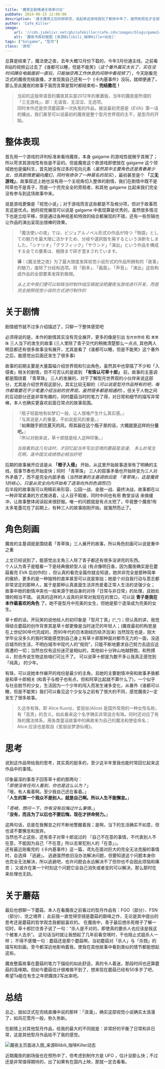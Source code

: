 ```yaml
---
title: '魔夜全剧情通关简单讨论'
pubDate: 2024-06-15 12:00:00
description: '通关魔夜之后的碎碎念，说起来这游戏我玩了都快半年了，居然到现在才全部通关，不过故事确实精彩，是一款在我心中可以排前五的GalGame'
author: 'Cafe_Killer'
image:
    url: '//cdn.jsdelivr.net/gh/cafekiller/cafe.cdn/images/blogs/game2406152.jpg'
    alt: '魔夜书库封面图 [来源Bilibili_咖啡Killer动态]'
tags: ["Galgame", "型月"]
class: '游戏'
---
```


<!-- # 魔夜全剧情通关简单讨论 -->

总算是结束了，魔法使之夜，去年大概12月份下载的，今年3月份通主线，之前看B站的视频云过去了《谁都可以睡，但是不能笑》（*这个番外属实太长了，实在没时间蹲在电脑面前一直玩，只能抽空再工作休息的间隙中看视频了*），今天刚看完泛式的魔夜完结直播，才发现我自己还有一个《卡内基事件》没玩，就顺便通了，那么至此魔夜的故事于我而言算是暂时都结束啦~ __完结撒花！__

> 当前的这版带语音的魔夜其实是2012年的重置版，当年的魔夜是所谓的「三无游戏」，即：无语音、无涩涩、无选项。  
> 同时本作还是奈须蘑菇第一次执笔的作品，据说最初灵感是《EVA》第一话的播出，我们甚至可以说最初的魔夜是整个型月世界观的主干，是型月的开始。

# 整体表现

首先用一个游戏的评判标准来看待魔夜，本身 galgame 的游戏性就微乎其微了；所以苛求其游戏性有些是不妥的。但是魔夜这个款游戏即使放在 galgame 这个领域她也是偏科生，首先她没有过多的宅向元素（*虽然其中主要角色还是青春美少女，但其剧情更偏向魔幻，同时有掺杂了一种莫名的现实*），最初甚至是个 **「三无游戏」**，故事叙述上她也没有用一个主视角切入整体的剧情，我们在剧情中既不是阿草也不是青子，而是一个完完全全的旁观者，和其他 galgame 比起来我们完全没有参与到这场故事中来。

说是游戏更像是「视觉小说」；对于游戏而言这些都是不及格分项，但对于故事而言这是优点。她的视觉展现可以说是 galgame 中表现算是优秀的，虽然很多情况下也是立绘平移，但是通过各种视差和特效的结合都展现的不错，还有一些剪辑也让作品的演出呈现出很棒的效果。

> 「魔法使いの夜」では、ビジュアルノベル形式の作品が持つ「物語」としての魅力を最大限に活かすため、分岐や選択肢を廃するという決断をしました。「シナリオ」「グラフィック」「サウンド」「演出」という作品を構成する全ての要素は、極限まで研ぎ澄まされています。  
>   
> **译：**《魔法使之夜》为了最大限度发挥视觉小说形式的作品所拥有的「故事」的魅力，废除了分歧和选项。将「剧本」、「画面」、「声音」、「演出」这些构成作品的全部要素发挥到极限。  
>
> *从上文中我们便可以知晓当时制作组压根就没把魔夜当游戏进行开发，而是完全按照视觉小说的方式进行制作的*

# 关于剧情

<small-text>剧情细节就不过多介绍描述了，只聊一下整体感受吧</small-text>

必须得说的是，本作的剧情其实没有完全展开，更多的像是引出 `型月世界观` 和 `青草珠` 三人当下的发生的故事 (三人里除了青子交代的稍微清楚那么一点点, 其他两人明显都还有很多故事没有展开，尤其是看了《谁都可以睡，但是不能笑》这个番外之后，能感觉出后面还发生了很多事)

故事的前期主要是大量篇幅介绍世界观和引出角色，虽然其中也穿插了不少和「入侵者」相关的剧情，但不可否认的是直到 **「有珠认可草十郎」** 前，故事的主基调都是围绕着 「青草珠」 三人的发展的，对于了解型月世界观的小伙伴来说这部分，尤其是介绍世界观这部分，其实比较无聊的（*可以说是型月作品特有的吧，每作都需要花不少笔墨介绍当前的世界观，虽然很多都是相通的*），但关于人物之间的互动部分还是非常有趣的，同时蘑菇当时的笔力了得，对日常和细节的描写非常棒，本人也确实更喜欢前面日常点的故事氛围。

> 『瓶子轻盈地有如梦幻一般，让人很难产生什么真实感。』  
> 『与其说是人的重量，不如说是风的重量。』  
> 『**如果随手抓住夏天的风，将其装在这个瓶子里的话，大概就是这样的分量吧。**』  
> 『所以对她来说，草十郎就是给人这种印象。』 
>
> *当我看到这几句话时，才回忆起当年写出空境的蘑菇是浪漫、 多么妙笔生花啊，高中国文成绩想必相当好吧*

后期的故事展开应该是从 **「橙子入侵」** 开始，从这里开始故事逐渐有了明确的主线，叙事节奏也开始变快；同时 「青草珠」 三人的叙事矛盾也开始转变为三人对外矛盾了，而不是完全内部矛盾（*当然故事的主基调依旧是 「青草珠」，这是魔夜1的核心，只是从完全向内开始有了逐渐向外的色调而已*）  
后半段的故事我可以用精彩来形容，公园一战、金狼一战、最终决战，故事都在以一种非常紧凑的方式推进着，让人目不暇接，同时中间也有用 教堂谈话 来做缓冲，让故事整体阅读起来很舒服。唯一的问题就是有点太短了，毕竟整个魔夜1有太多笔墨花在了前期上，有种三人的故事刚刚开始，就戛然而止了。

# 角色刻画

<small-text>魔夜的主基调就是围绕着「青草珠」三人展开的故事，所以角色刻画可以说是重中之重</small-text>

上文已经说到了，能感觉出主角三人除了青子都还有很多没讲完的东西。  
个人认为青子是粗看一下是经典傲娇型人设 <small-text>(有点像明日香，因为魔夜确实是在蘑菇看完 EVA 后创作的)</small-text> ，但认真的看完全篇你就会知道，她并非完全是那种简单的傲娇，更多的是一种独特的直率甚至可以说是笨拙；她是个对自我行动与意志都非常坚定的那种人，属于是那种认真直面生活并热爱着正常人生活的坚强少女；  
故事中她的剧情冲突也一般来源于她自身的对待「日常与非日常」的处理，且她处理的相当不错。
说真的这样的人设真的非常对我现在的胃口，可以说 __青子是我在本作最喜欢的角色__ 了。她不是型月中完美的女生，但她是那个逐渐成为完美的女生。

草十郎的话，开玩笑的说他给人的初印象是「型月丁真」(^_^)；但认真的讲，我觉得结合蘑菇的创作背景其是草十郎更像是当时迷茫的年轻人；<small-text>(魔夜最初的构思是在上世纪90年代完成的，而90年代的日本刚经历经济泡沫)</small-text>
当然现在也是，刚大学毕业没多久的我时常能感觉到自己身上有草十郎那种面对都市无力的一面，没适应城市的生活，不明白城市中现代人的“规则”，只能不断地要求自己努力去适应这周遭的一切；当然也仅有这份迷茫是相似的，其他如十分钟山地越野跑，和熊搏斗，肘击传说生物这些咱们可比不了。
可以说草十郎是为数不多让我真正感觉到 「纯真」 的少年。

有珠，可以说她本作展开的戏份是最少的主角，且她的主要剧情冲突和故事矛盾都是和草十郎相关 <small-text>(和青子与橙子也有点，但和阿草比起就不算什么了)</small-text>，一个似乎与社会脱节的少女，生活因为一个少年的闯入而发生诸多变化，从番外《谁都可以睡，但是不能笑》我们可以看见这个少女与之前有了很大的不同，感觉魔夜2一定发生了很多故事。

> 久远寺有珠，即 Alice Kuonji，爱丽丝(Alice) 是国外常用的一种女性名称，有「高贵」的含义。如此看来这个名字确实非常适合有珠。同时还对应了有珠的魔法体系，用各类童话故事中的典故来为自己的魔法和使徒命名；Alice 应该也是取自《爱丽丝梦游仙境》。

# 思考

说到这作品带给我的思考，其实真的挺多的，至少这半年里我也能时常回忆起来这作品中的事情。

印象最深的事青子回答草十郎的那两句：  
「*即使没有任何人看到，你也是这么认为？*」  
「哦，有人看着啊。至少我自己还在看着。」  
「**人生的第一个观众不是别人，就是自己啊。所以人生不能懈怠。**」

「*苍崎，想问一下，你有没有后悔过什么事情。*」  
「**没有，而且为了以后也不要后悔，现在才拼命努力。**」  

这两句话，总是在我懈怠之时不断地警醒着我；是啊，当下的生活确实不如意，但也请不要懈怠和放弃。  
当然也不止这些，还有青子对草十郎说过的 『自己不在意的事情，不代表别人不在意，不能因为自己「不在意」所以去冒犯别人的「在意」』。  
还有最近刚看完的《卡内基事件》这一篇，鸢丸在面对巨大的完全无法克服的事情时，会选择 「逃避」。
逃避虽然依旧没办法解决问题，但要知道这个问题本身你也完全无法解决，所以逃避吧，也许问题会永远解决不了但你也不会因此烦恼和痛苦；
又或许在某一个时刻这个问题它会自己消失或者变的可以解决，那么那时在来处理也无妨。

# 关于蘑菇

最后也想聊一下蘑菇，本人在看魔夜之前看过的型月作品有：FGO（部分）、FSN（部分）、空之境界；
此前我一直觉得空镜是蘑菇的巅峰之作，无论是其中提出的思考还是蘑菇的哲学观念我都挺喜欢的。
在魔夜中，青子最后想杀死橙子了解一切时，草十郎拦住青子说了一句：“杀人是不对的，即使真的要杀人也应该是我这个被害人去杀”。
这句话当时就让我想起了几年前看空境时，干也阻止式姐杀人一样；
不得不感慨一句：蘑菇还是那个蘑菇啊，当初蘑菇对「杀人」与「杀戮」的描写和刻画，至今都深远地影响着我，使我在其他故事中看到类似的情节都能想起这些。

魔夜整篇故事在蘑菇的笔力下描绘的如此舒适，真的令人着迷，那段时间也还算蘑菇的高峰期。但如今蘑菇估计很难做不到了，想来现在蘑菇已经有50多岁了吧，希望Ta能在有生之年把魔夜2写出来吧。

# 总结

总之，就如泛式在完结直播中说的那样：「浪漫」，确实这部视觉小说确实太浪漫了，如风花雪月一般，弥久弥新。 

在剧情上对其他型月作品，给我的最大的不同就是：非常好的平衡了日常和非日常，这是其他型月作品给不了我的感觉。

![魔夜主页面进入图_来源Bilibili_咖啡Killer动态](//cdn.jsdelivr.net/gh/cafekiller/cafe.cdn/images/blogs/game2406151.jpg)

近期魔夜的剧场版也在预热中了，但考虑到制作方是 UFO ，估计没那么快；不过还是非常值得期待的，出了如果有在国内上映，那就一定去看看。